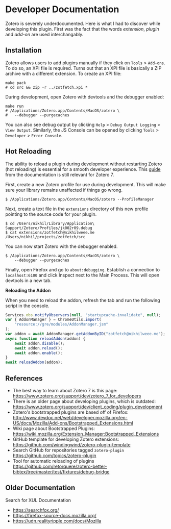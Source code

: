 # Developer Documentation

Zotero is severely underdocumented. Here is what I had to discover while
developing this plugin. First was the fact that the words _extension_, _plugin_
and _add-on_ are used interchangably.

## Installation

Zotero allows users to add plugins manually if they click on `Tools` >
`Add-ons`. To do so, an XPI file is required. Turns out that an XPI file is
basically a ZIP archive with a different extension. To create an XPI file:

```console
make pack
# cd src && zip -r ../zotfetch.xpi *
```

During development, open Zotero with devtools and the debugger enabled:

```console
make run
# /Applications/Zotero.app/Contents/MacOS/zotero \
#   --debugger --purgecaches
```

You can also see debug output by clicking `Help` > `Debug Output Logging` >
`View Output`. Similarly, the JS Console can be opened by clicking `Tools` >
`Developer` > `Error Console`.

## Hot Reloading

The ability to reload a plugin during development without restarting Zotero (hot
reloading) is essential for a smooth developer experience. This
[guide](https://www.zotero.org/support/dev/client_coding/plugin_development)
from the documentation is still relevant for Zotero 7.

First, create a new Zotero profile for use during development. This will make
sure your library remains unaffected if things go wrong.

```console
$ /Applications/Zotero.app/Contents/MacOS/zotero --ProfileManager
```

Next, create a text file in the `extensions` directory of this new profile
pointing to the source code for your plugin.

```console
$ cd /Users/nikhil/Library/Application\ Support/Zotero/Profiles/jk002r09.debug
$ cat extensions/zotfetch@nikhilweee.me
/Users/nikhil/projects/zotfetch/src
```

You can now start Zotero with the debugger enabled.

```console
$ /Applications/Zotero.app/Contents/MacOS/zotero \
	--debugger --purgecaches
```

Finally, open Firefox and go to `about:debugging`. Establish a connection to
`localhost:6100` and click Inspect next to the Main Process. This will open
devtools in a new tab.

**Reloading the Addon**

When you need to reload the addon, refresh the tab and run the following script
in the console.

```js
Services.obs.notifyObservers(null, "startupcache-invalidate", null);
var { AddonManager } = ChromeUtils.import(
    "resource://gre/modules/AddonManager.jsm"
);
var addon = await AddonManager.getAddonByID("zotfetch@nikhilweee.me");
async function reloadAddon(addon) {
    await addon.disable();
    await addon.reload();
    await addon.enable();
}
await reloadAddon(addon);
```

## References

-   The best way to learn about Zotero 7 is this page:  
    https://www.zotero.org/support/dev/zotero_7_for_developers
-   There is an older page about developing plugins, which is outdated:  
    https://www.zotero.org/support/dev/client_coding/plugin_development
-   Zotero's bootstrapped plugins are based off of Firefox:  
    http://www.devdoc.net/web/developer.mozilla.org/en-US/docs/Mozilla/Add-ons/Bootstrapped_Extensions.html
-   Wiki page about Bootstrapped Plugins:  
    https://wiki.mozilla.org/Extension_Manager:Bootstrapped_Extensions
-   GitHub template for developing Zotero extensions:  
    https://github.com/windingwind/zotero-plugin-template
-   Search GitHub for repositories tagged `zotero-plugin`  
    https://github.com/topics/zotero-plugin
-   Tool for automatic reloading of plugins  
    https://github.com/retorquere/zotero-better-bibtex/tree/master/test/fixtures/debug-bridge

## Older Documentation

Search for XUL Documentation

-   https://searchfox.org/
-   https://firefox-source-docs.mozilla.org/
-   https://udn.realityripple.com/docs/Mozilla
